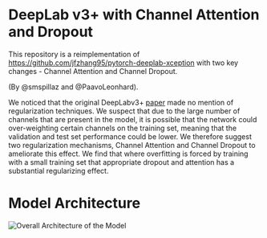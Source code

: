 # DeepLab v3+ with Channel Attention and Dropout
This repository is a reimplementation of https://github.com/jfzhang95/pytorch-deeplab-xception with two key changes - Channel Attention and Channel Dropout.

(By @smspillaz and @PaavoLeonhard).

We noticed that the original DeepLabv3+ [paper](https://arxiv.org/abs/1802.02611) made no mention of regularization techniques. We suspect that due to the large number of channels that are present in the model, it is possible that the network could over-weighting certain channels on the training set, meaning that the validation and test set performance could be lower. We therefore suggest two regularization mechanisms, Channel Attention and Channel Dropout to ameliorate this effect. We find that where overfitting is forced by training with a small training set that appropriate dropout and attention has a substantial regularizing effect.

# Model Architecture

![Overall Architecture of the Model](https://docs.google.com/drawings/d/e/2PACX-1vT3zJFeRkmVcH1lSjj6XLsyL96V-fWgWOEQtMtZry3geSeZZK0qxajKKFgSDUxRZDpQ-CsbYqgLFf1D/pub?w=1713&h=1273)

